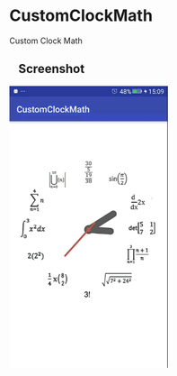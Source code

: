 # CustomClockMath
Custom Clock Math
<h2><a id="user-content-screenshot" class="anchor" href="#screenshot" aria-hidden="true"><svg aria-hidden="true"
class="octicon octicon-link"height="16" version="1.1" viewBox="0 0 16 16" width="16"><path fill-rule="evenodd" >
</path></svg></a>Screenshot</h2>
<a href="https://github.com/khmiri007/CustomClockMath/blob/master/clock.gif" target="_blank">
<img src="https://github.com/khmiri007/CustomClockMath/blob/master/clock.gif" height="500" style="max-width:100%;"></a>
